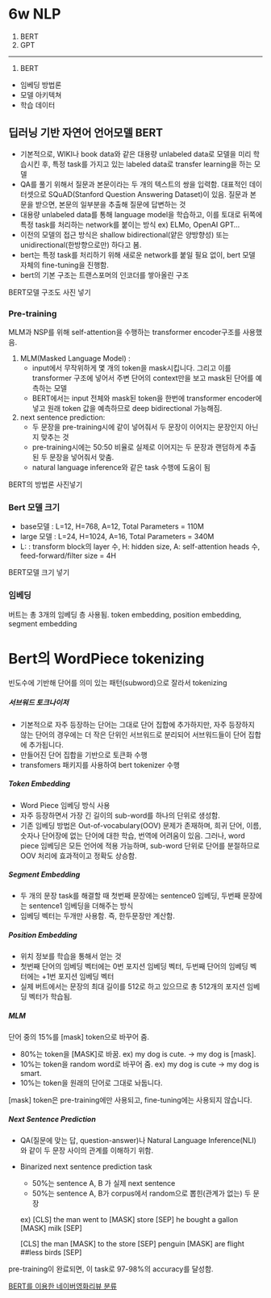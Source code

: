 # 6w NLP
1. BERT
2. GPT

--- 

1. BERT
- 임베딩 방법론
- 모델 아키텍쳐
- 학습 데이터 

## 딥러닝 기반 자연어 언어모델 BERT

- 기본적으로, WIKI나 book data와 같은 대용량 unlabeled data로 모델을 미리 학습시킨 후, 특정 task를 가지고 있는 labeled data로 transfer learning을 하는 모델
- QA를 풀기 위해서 질문과 본문이라는 두 개의 텍스트의 쌍을 입력함. 대표적인 데이터셋으로 SQuAD(Stanford Question Answering Dataset)이 있음. 질문과 본문을 받으면, 본문의 일부분을 추출해 질문에 답변하는 것
- 대용량 unlabeled data를 통해 language model을 학습하고, 이를 토대로 뒤쪽에 특정 task를 처리하는 network를 붙이는 방식 ex) ELMo, OpenAI GPT…
- 이전의 모델의 접근 방식은 shallow bidirectional(얕은 양방향성) 또는 unidirectional(한방향으로만)  하다고 봄.
- bert는 특정 task를 처리하기 위해 새로운 network를 붙일 필요 없이, bert 모델 자체의 fine-tuning을 진행함.
- bert의 기본 구조는 트랜스포머의 인코더를 쌓아올린 구조

BERT모델 구조도 사진 넣기

### Pre-training

MLM과 NSP를 위해 self-attention을 수행하는 transformer encoder구조를 사용했음.

1. MLM(Masked Language Model) : 
    - input에서 무작위하게 몇 개의 token을 mask시킵니다. 그리고 이를 transformer 구조에 넣어서 주변 단어의 context만을 보고 mask된 단어를 예측하는 모델
    - BERT에서는 input 전체와 mask된 token을 한번에 transformer encoder에 넣고 원래 token 값을 예측하므로 deep bidirectional 가능해짐.
2. next sentence prediction:
    - 두 문장을 pre-training시에 같이 넣어줘서 두 문장이 이어지는 문장인지 아닌지 맞추는 것
    - pre-training시에는 50:50 비율로 실제로 이어지는 두 문장과 랜덤하게 추출된 두 문장을 넣어줘서 맞춤.
    - natural language inference와 같은 task 수행에 도움이 됨

BERT의 방법론 사진넣기


### Bert 모델 크기

- base모델 : L=12, H=768, A=12, Total Parameters = 110M
- large 모델 : L=24, H=1024, A=16, Total Parameters = 340M
- L: : transform block의 layer 수, H: hidden size, A: self-attention heads 수, feed-forward/filter size = 4H

BERT모델 크기 넣기

### 임베딩

버트는 총 3개의 임베딩 층 사용됨. token embedding, position embedding, segment embedding

# Bert의 WordPiece tokenizing

빈도수에 기반해 단어를 의미 있는 패턴(subword)으로 잘라서 tokenizing

##### 서브워드 토크나이저

- 기본적으로 자주 등장하는 단어는 그대로 단어 집합에 추가하지만, 자주 등장하지 않는 단어의 경우에는 더 작은 단위인 서브워드로 분리되어 서브워드들이 단어 집합에 추가됩니다.
- 만들어진 단어 집합을 기반으로 토큰화 수행
- transfomers 패키지를 사용하여 bert tokenizer 수행

##### Token Embedding

- Word Piece 임베딩 방식 사용
- 자주 등장하면서 가장 긴 길이의 sub-word를 하나의 단위로 생성함.
- 기존 임베딩 방법은 Out-of-vocabulary(OOV) 문제가 존재하며, 희귀 단어, 이름, 숫자나 단어장에 없는 단어에 대한 학습, 번역에 어려움이 있음. 그러나, word piece 임베딩은 모든 언어에 적용 가능하며, sub-word 단위로 단어를 분절하므로 OOV 처리에 효과적이고 정확도 상승함.

##### Segment Embedding

- 두 개의 문장 task를 해결할 때 첫번째 문장에는 sentence0 임베딩, 두번째 문장에는 sentence1 임베딩을 더해주는 방식
- 임베딩 벡터는 두개만 사용함. 즉, 한두문장만 계산함.

##### Position Embedding

- 위치 정보를 학습을 통해서 얻는 것
- 첫번째 단어의 임베딩 벡터에는 0번 포지션 임베딩 벡터, 두번째 단어의 임베딩 벡터에는 +1번 포지션 임베딩 벡터
- 실제 버트에서는 문장의 최대 길이를 512로 하고 있으므로 총 512개의 포지션 임베딩 벡터가 학습됨.

##### MLM

단어 중의 15%를 [mask] token으로 바꾸어 줌.

- 80%는 token을 [MASK]로 바꿈. ex) my dog is cute. → my dog is [mask].
- 10%는 token을 random word로 바꾸어 줌. ex) my dog is cute → my dog is smart.
- 10%는 token을 원래의 단어로 그대로 놔둡니다.

[mask] token은 pre-training에만 사용되고, fine-tuning에는 사용되지 않습니다.


##### Next Sentence Prediction

- QA(질문에 맞는 답, question-answer)나 Natural Language Inference(NLI)와 같이 두 문장 사이의 관계를 이해하기 위함.
- Binarized next sentence prediction task
    - 50%는 sentence A, B 가 실제 next sentence
    - 50%는 sentence A, B가 corpus에서 random으로 뽑힌(관계가 없는) 두 문장
    
    ex) [CLS] the man went to [MASK] store [SEP] he bought a gallon [MASK] milk [SEP] 
    
    [CLS] the man [MASK] to the store [SEP] penguin [MASK] are flight ##less birds [SEP]

pre-training이 완료되면, 이 task로 97-98%의 accuracy를 달성함.


[BERT를 이용한 네이버영화리뷰 분류](https://www.notion.so/BERT-1-a8f0550297274aae921d426a367eec15?pvs=4)











